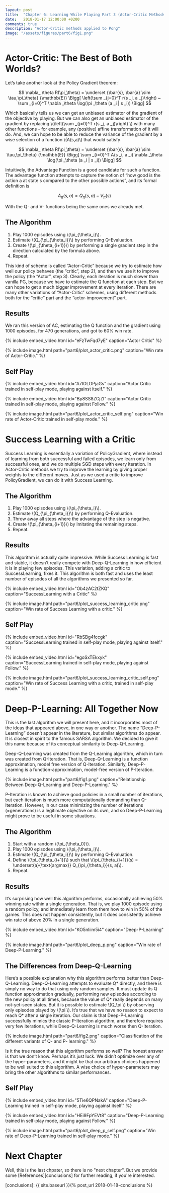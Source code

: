 ```yaml
---
layout: post
title:  "Chapter 6: Learning While Playing Part 3 (Actor-Critic Methods)"
date:   2018-01-17 12:00:00 +0200
comments: true
description: "Actor-Critic methods applied to Pong"
image: "/assets/figures/part6/fig1.png"
---
```


# Actor-Critic: The Best of Both Worlds?

Let’s take another look at the Policy Gradient theorem:

$$ \nabla_ \theta R(\pi_\theta) =  \underset {\bar{s}, \bar{a} \sim \tau,\pi_\theta} {\mathbb{E}} \Bigg[ \left(\sum _{j=0}^T r(s _j, a _j)\right) ~ \sum _{i=0}^T  \nabla _\theta \log(\pi _\theta (a _i | s _i)) \Bigg] $$

Which basically tells us we can get an unbiased estimator of the gradient of the objective by playing. But we can also get an unbiased estimator of the gradient by replacing \\(\left(\sum _{j=0}^T r(s _j, a _j)\right) \\) with many other functions - for example, any (positive) affine transformation of it will do. And, we can hope to be able to reduce the variance of the gradient by a wise selection of a function \\(A(s,a)\\) that would satisfy

$$ \nabla_ \theta R(\pi_\theta) =  \underset {\bar{s}, \bar{a} \sim \tau,\pi_\theta} {\mathbb{E}} \Bigg[ \sum _{i=0}^T A(s _i, a _i) \nabla _\theta \log(\pi _\theta (a _i | s _i)) \Bigg] $$

Intuitively, the Advantage Function is a good candidate for such a function. The advantage function attempts to capture the notion of “how good is the action a at state s compared to the other possible actions”, and its formal definition is

$$ A_\pi(s, a) = Q_\pi(s, a) - V_\pi(s) $$

With the Q- and V- functions being the same ones we already met.

## The Algorithm

1. Play 1000 episodes using \\(\pi_{\theta_i}\\).
2. Estimate \\(Q_{\pi_{\theta_i}}\\) by performing Q-Evaluation.
3. Create \\(\pi_{\theta_{i+1}}\\) by performing a single gradient step in the direction calculated by the formula above.
4. Repeat.

This kind of scheme is called “Actor-Critic” because we try to estimate how well our policy behaves (the “critic”, step 2), and then we use it to improve the policy (the “Actor”, step 3). Clearly, each iteration is much slower than vanilla PG, because we have to estimate the Q function at each step. But we can hope to get a much bigger improvement at every iteration. There are many other variations of “Actor-Critic” schemes, using different methods both for the “critic” part and the “actor-improvement” part.

## Results

We ran this version of AC, estimating the Q function and the gradient using 1000 episodes, for 470 generations, and got to 60% win rate.

{% include embed_video.html id="eFzTwFqd7yE" caption="Actor Critic" %}

{% include image.html path="part6/plot_actor_critic.png" caption="Win rate of Actor-Critic." %}

## Self Play

{% include embed_video.html id="A7IOLOPjaGs" caption="Actor Critic trained in self-play mode, playing against itself." %}

{% include embed_video.html id="Bp8SS8ZCjZI" caption="Actor Critic trained in self-play mode, playing against Follow." %}

{% include image.html path="part6/plot_actor_critic_self.png" caption="Win rate of Actor-Critic trained in self-play mode." %}

# Success Learning with a Critic

Success Learning is essentially a variation of PolicyGradient, where instead of learning from both successful and failed episodes, we learn only from successful ones, and we do multiple SGD steps with every iteration. In Actor-Critic methods we try to improve the learning by giving proper weights to the different moves. Just as we used a critic to improve PolicyGradient, we can do it with Success Learning.

## The Algorithm

1. Play 1000 episodes using \\(\pi_{\theta_i}\\).
2. Estimate \\(Q_{\pi_{\theta_i}}\\)  by performing Q-Evaluation.
3. Throw away all steps where the advantage of the step is negative.
4. Create \\(\pi_{\theta_{i+1}}\\) by Imitating the remaining steps.
5. Repeat.

## Results

This algorithm is actually quite impressive. While Success Learning is fast and stable, it doesn’t really compete with Deep-Q-Learning in how efficient it is in playing few episodes. This variation, adding a critic to SuccessLearning, fixes it. This algorithm is both fast and uses the least number of episodes of all the algorithms we presented so far.

{% include embed_video.html id="Ob4zAC2tZKQ" caption="SuccessLearning with a Critic" %}

{% include image.html path="part6/plot_success_learning_critic.png" caption="Win rate of Success Learning with a critic." %}

## Self Play

{% include embed_video.html id="RbSBg4fccgk" caption="SuccessLearning trained in self-play mode, playing against itself." %}

{% include embed_video.html id="egoSxTEkxyk" caption="SuccessLearning trained in self-play mode, playing against Follow." %}

{% include image.html path="part6/plot_success_learning_critic_self.png" caption="Win rate of Success Learning with a critic, trained in self-play mode." %}

# Deep-P-Learning: All Together Now

This is the last algorithm we will present here, and it incorporates most of the ideas that appeared above, in one way or another. The name “Deep-P-Learning” doesn’t appear in the literature, but similar algorithms do appear. It is closest in spirit to the famous SARSA algorithm. We decided to give it this name because of its conceptual similarity to Deep-Q-Learning.

Deep-Q-Learning was created from the Q-Learning algorithm, which in turn was created from Q-Iteration. That is, Deep-Q-Learning is a function approximation, model free version of Q-Iteration. Similarly, Deep-P-Learning is a function-approximation, model-free version of P-Iteration.

{% include image.html path="part6/fig1.png" caption="Relationship Between Deep-Q-Learning and Deep-P-Learning." %}

P-Iteration is known to achieve good policies in a small number of iterations, but each iteration is much more computationally demanding than Q-Iteration. However, in our case minimizing the number of iterations (=generations) is a legitimate objective on its own, and so Deep-P-Learning might prove to be useful in some situations.

## The Algorithm

1. Start with a random \\(\pi_{\theta_0}\\).
2. Play 1000 episodes using \\(\pi_{\theta_i}\\).
3. Estimate \\(Q_{\pi_{\theta_i}}\\) by performing Q-Evaluation.
4. Define \\(\pi_{\theta_{i+1}}\\) such that \\(\pi_{\theta_{i+1}}(s) = \underset{a}{\text{argmax}} Q_{\pi_{\theta_i}}(s, a)\\).
5. Repeat.

## Results

It’s surprising how well this algorithm performs, occasionally achieving 50% winning rate within a single generation. That is, we play 1000 episode using a random policy, and immediately learn from them how to win in 50% of the games. This does not happen consistently, but it does consistently achieve win rate of above 20% in a single generation.

{% include embed_video.html id="KO5nIiim5i4" caption="Deep-P-Learning" %}

{% include image.html path="part6/plot_deep_p.png" caption="Win rate of Deep-P-Learning." %}

## The Differences from Deep-Q-Learning

Here’s a possible explanation why this algorithm performs better than Deep-Q-Learning. Deep-Q-Learning attempts to evaluate Q* directly, and there is simply no way to do that using only random samples. It must update its Q function approximation gradually, performing new episodes according to the new policy at all times, because the value of Q* really depends on many not-yet-seen states. But it is possible to estimate \\(Q_\pi \\) by observing only episodes played by \\(\pi \\). It’s true that we have no reason to expect to reach Q* after a single iteration. Our claim is that Deep-P-Learning successfully mimics the classic P-Iteration algorithm, and therefore requires very few iterations, while Deep-Q-Learning is much worse then Q-Iteration.

{% include image.html path="part6/fig2.png" caption="Classification of the different variants of Q- and P- learning." %}

Is it the true reason that this algorithm performs so well? The honest answer is that we don’t know. Perhaps it’s just luck. We didn’t optimize over any of the hyper-parameters, and it might be that our arbitrary choices happened to be well suited to this algorithm. A wise choice of hyper-parameters may bring the other algorithms to similar performances.

## Self Play

{% include embed_video.html id="5Tie6QPNakA" caption="Deep-P-Learning trained in self-play mode, playing against itself." %}

{% include embed_video.html id="HEi9FpYEVt8" caption="Deep-P-Learning trained in self-play mode, playing against Follow." %}

{% include image.html path="part6/plot_deep_p_self.png" caption="Win rate of Deep-P-Learning trained in self-play mode." %}

# Next Chapter

Well, this is the last chpater, so there is no "next chapter". But we provide some  [References][conclusions] for further reading, if you're interested.

[conclusions]: {{ site.baseurl }}{% post_url 2018-01-18-conclusions %}
